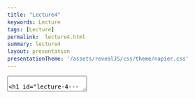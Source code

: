 ```yaml
---
title: "Lecture4"
keywords: Lecture
tags: [Lecture]
permalink:  lecture4.html
summary: lecture4
layout: presentation
presentationTheme: '/assets/revealJS/css/theme/napier.css' 
---
```

<section data-markdown data-separator="^\n---\n$" data-separator-vertical="^\n--\n$">
<textarea data-template>

# Lecture 4 - System Dynamics
### SET09121 - Games Engineering

<br><br>
Kevin Chalmers and Sam Serrels

School of Computing. Edinburgh Napier University


---

# Recommended Reading

 Game Design Workshop. 3rd Edition. Fullerton (2014).
- Read Chapter 5 on System Dynamics.

 ![image](assets/images/gdw_book.jpg)


---

# Example -- Donkey Kong: what do you see? 


<iframe width="760" height="515" src="https://www.youtube.com/embed/Pp2aMs38ERY" frameborder="0" allow="accelerometer; autoplay; encrypted-media; gyroscope; picture-in-picture" allowfullscreen></iframe>

---

# What is a System?


- An example of a system is an engine.
 - This is why we are building an engine in the module.  <!-- .element: class="fragment" -->
- An engine is a system with a particular objective.  <!-- .element: class="fragment" -->
 - That objective is to power some form of manual action.  <!-- .element: class="fragment" -->
- We can apply our formal elements into thinking about systems.  <!-- .element: class="fragment" -->

 ![image](assets/images/engine.jpg)  <!-- .element width="50%"  -->


---

# What is a System? Defining Objects

**Objects**

- Objects are the basic elements of a system. Consider the objects you define in object-oriented development.
 - A system is the interaction between a collection of objects.  <!-- .element: class="fragment" -->
- For example: an engine, steering wheel, and wheels interact together to allow a car to operate.  <!-- .element: class="fragment" -->
- The complexity of the underlying system is hidden behind an interface. For a car, this is the steering wheels and pedals.  <!-- .element: class="fragment" -->
- Objects are defined by their properties and behaviors. <!-- .element: class="fragment" -->
- What objects can you see in other systems? <!-- .element: class="fragment" -->


---

# What is a System? Object Properties

**Properties**

- Properties are the attributes of the objects in a system.  <!-- .element: class="fragment" -->
- From an OO point of view, properties are values stored in the object, which may themselves be objects.  <!-- .element: class="fragment" -->
- Properties are the descriptive data that can be analysed, extracted or modified.  <!-- .element: class="fragment" -->
- Properties are also a method to allow unique identification of individual objects.  <!-- .element: class="fragment" -->
- What are the properties of objects you see in other systems?  <!-- .element: class="fragment" -->
- From our rules (Formal Elements) we have extracted most of our objects and their properties.  <!-- .element: class="fragment" -->
- Rules (Formal Elements) --> Objects and their Properties.  <!-- .element: class="fragment" -->


---

# What is a System? Object Behaviours

**Behaviours**

- Behaviours are the actions that an object undertakes.  <!-- .element: class="fragment" -->
 - Object-orientation calls these methods.  <!-- .element: class="fragment" -->
 - Some of the behaviours are on the state of the object.  <!-- .element: class="fragment" -->
  - An engine requires fuel to be turned on.  <!-- .element: class="fragment" -->
  - We will look at state and state management later in the module.  <!-- .element: class="fragment" -->
  - Remember: our formal rules can restrict our formal procedures.  <!-- .element: class="fragment" -->
 - Behaviours can be complicated.  <!-- .element: class="fragment" -->
- What object behaviours of objects do you see in other systems?  <!-- .element: class="fragment" -->
- Rules and Procedures of Formal Elements can help us extract some of the object behaviours.  <!-- .element: class="fragment" -->
 - Rules and Procedures -> Behaviours (Systems)  <!-- .element: class="fragment" -->


---

# What is a System? Relationships Between Objects

**Relationships**

- Once we have a collection of objects we can define some rudimentary systems.
- Objects themselves do not form a system. Systems are relationship between the objects.  <!-- .element: class="fragment" -->
 - Depend on the context of use.
     - A car engine turns wheels.
     - A jet engine propels a plane.
 - We must determine the relationships between our objects to create a system.
- A game is a system!  <!-- .element: class="fragment" -->
 - With a shiny graphical front end.
 - Remember: the graphical presentation is almost separate from the system operation.


---

# Objects in games


---

# Games as Systems: Objects

**Objects**

 - Objects are the basic elements of a system.
 - In games the most basic of object is usually called an **Entity**.
 - Almost everything in a game is an object.  <!-- .element: class="fragment" -->
     - For example: players, opponents, environment.  <!-- .element: class="fragment" -->
 - As developers we must identify these objects and develop them.  <!-- .element: class="fragment" -->
 - Games are similar to standard applications although the object relationship are probably more dynamic.  <!-- .element: class="fragment" -->
- What objects can you identify in the games you play?  <!-- .element: class="fragment" -->


---

# What Objects Are Here? 

![image](assets/images/mario.jpg)


---

# Games as Systems: Properties

**Properties**

- Define the data attached to an object.
- Some common properties include:
    - Position.  <!-- .element: class="fragment" -->
    - Graphic.  <!-- .element: class="fragment" -->
    - A flag (bool) to indicate whether the object is alive.  <!-- .element: class="fragment" -->
- A basic entity in a game can have numerous properties and sub-components.  <!-- .element: class="fragment" -->
 - RPG in particular has lots of properties.
 - We will examine how we compose objects later.
- What properties can you identify in the games you play?  <!-- .element: class="fragment" -->


---

# What Properties are Here? 

![image](assets/images/dragon_age.jpg)


---

# Behaviours

---

# Games as Systems: Behaviours

**Behaviours**
- Define what our objects can do.
- We are normally thinking about what can happen during the update step.  <!-- .element: class="fragment" -->
 - For example, when B is pressed the player should jump.  <!-- .element: class="fragment" -->
 - Player's actions are normally based on the controls (Procedures from Formal Elements).  <!-- .element: class="fragment" -->
 - Computer controlled actions are normally supplied via some form of Artificial Intelligence.  <!-- .element: class="fragment" -->
- The physical objects are normally controlled by the physics system.  <!-- .element: class="fragment" -->
- What behaviours do you see in the games that you play?  <!-- .element: class="fragment" -->


---

# What Behaviours are Here? 

![image](assets/images/minecraft.jpg)


---

# What Behaviours are Here? 

![image](assets/images/pacman.gif)


---

**Describe your favourite game as a system.** 

Pick one of your favourite games and described the objects, their properties and their behaviours.


Keep it abstract, but consider how you would program these.


---

# Relationships


---

# Games as Systems: Relationships

**Relationships**

- Games have complex and dynamic relationships based on the game state.
- Some relationships are simple.  <!-- .element: class="fragment" -->
    - The game character relates to the world via a position.
- Some relationships can be based on the current state.  <!-- .element: class="fragment" -->
    - If character is evil then guards will chase on sight.
- Relationships can also be defined by the rules of the game.  <!-- .element: class="fragment" -->
- Possibly the hardest concept to understand in software development.  <!-- .element: class="fragment" -->
- May also cause difficulties later in development when considering optimisation.  <!-- .element: class="fragment" -->

---

# What Relationships are Here? 

![image](assets/images/cities_skylines.jpg)

---

# De-constructing Games


---

# De-constructing Tic-Tac-Toe
- A system is more than the objects that make it up.  <!-- .element: class="fragment" -->
 - Dynamic relationships cause unforeseen interactions and Conflict.  <!-- .element: class="fragment" -->
 - Small changes in object properties can have a dramatic effect.  <!-- .element: class="fragment" -->
- Tic-Tac-Toe (noughts and crosses) is a simple game.  <!-- .element: class="fragment" -->
 - **Objects:** squares. 
 - **Properties:** symbol within the square (`O`, `X`, or empty).
 - **Behaviours:** set symbol in square.
 - **Relationships:** based on location of matching symbols. Important considering the gameplay mechanic.


---

# Tic-Tac-Toe Game States 

![image](assets/images/tic-tac-toe.jpg)


---

# De-constructing Chess
- Chess is a significantly more complex and strategic game than Tic-Tac-Toe.
- From a system's point of view, chess and tic-tac-toe are very similar.
 - **Objects**: squares, pieces.
 - **Properties**: colour, rank, location of piece.
 - **Behaviours**: move piece.
 - **Relationships**: location of piece to other pieces.
- Why is the outcome so different?  <!-- .element: class="fragment" -->


---

# Game Flow

- The key difference is the range of possibilities.
- Games should offer possibility; unpredictability. <!-- .element: class="fragment" -->
- A game also needs to be simple.  <!-- .element: class="fragment" -->
- Games can be defined by the flow of possibilities or structure through the game.  <!-- .element: class="fragment" -->
- As stated: objects are simple; the relationships between the objects lead to the complexity.  <!-- .element: class="fragment" -->


---

# Game Flow

 ![image](assets/images/gameflow.png)


---

# Example Systems


---

# Economics
- Many games have a simple economy where resources can be exchanged.
 - Remember that Resources are a Formal Element.
- The use of currency is seen in a wide range of games:  <!-- .element: class="fragment" -->
 - RPGs.
 - Assassin's Creed series.
 - Batman: Arkham series.
 - etc.
- What does an economy require from a systems point of view?  <!-- .element: class="fragment" -->


---

# What systems does an Economy need?

 ![image](assets/images/economics.png)


---

# Emergent Systems

- Emergent systems exhibit behavior not explicitly programmed. The behavior emerges from the rules placed on the objects.
 - Birds flocking is such a behavior.
 - Very relative to game AI.
- Nature is full of such systems.
- Examples include: Game of Life; Spore; The Sims (sort of).

 ![image](https://66.media.tumblr.com/303da0502e45b38484e73b174b3db9db/tumblr_nhte1rMwH01teec4eo2_500.gif)  <!-- .element width="35%"  -->
 ![image](https://media.indiedb.com/images/articles/1/182/181609/flock4.gif)  <!-- .element width="50%"  -->


---

# Software System
- The common approach to writing software is object-orientation.
 - Standard model in C#, Java, and used in C++.
- With object-orientation we have:
 -  **Objects**: which are instances of classes.
 -  **Attributes**: which are the properties of the objects.
 -  **Methods**: which are behaviours associated with objects.




---

# Software System

 ![image](assets/images/uml.png) 


---

# Back to Donkey Kong 

<iframe width="760" height="515" src="https://www.youtube.com/embed/Pp2aMs38ERY" frameborder="0" allow="accelerometer; autoplay; encrypted-media; gyroscope; picture-in-picture" allowfullscreen></iframe>


---

# System Interaction and Control
- A system does not always need interaction.
 - A game definitely does.  <!-- .element: class="fragment" -->
- Some things to consider:  <!-- .element: class="fragment" -->
 - What information is provided to the player about the system?  <!-- .element: class="fragment" -->
 - What can the player control?  <!-- .element: class="fragment" -->
 - How does the player control these objects?  <!-- .element: class="fragment" -->
 - What feedback occurs within the system?  <!-- .element: class="fragment" -->
 - How do these considerations affect the gameplay?  <!-- .element: class="fragment" -->
- A game will require tuning and polish to get all of these correct.  <!-- .element: class="fragment" -->

---

# Summary


---

# Summary
- From this lecture you should understand:
 - **Objects:** the parts that make up a system.
 - **Properties:** the values that define the objects of the system.
 - **Behaviours:** what functions does an object perform in a system.
 - **Relationships:** how do the objects interact with each other.
- You should use these principles to try and de-construct games thatyou are familiar with.


---

# Summary

- **Objects** 
- **Properties**
- **Behaviours**
- **Relationships**

** This is how Object Orientation Works **  <!-- .element: class="fragment" -->

OO is a great way of describing and building systems of objects (games)  <!-- .element: class="fragment" -->

However; in practice, actually programming these systems can be tricky. There are other extensions to OO that we will cover later. But designing an planning the OO way is a great way to design systems that will exist as software.  <!-- .element: class="fragment" -->